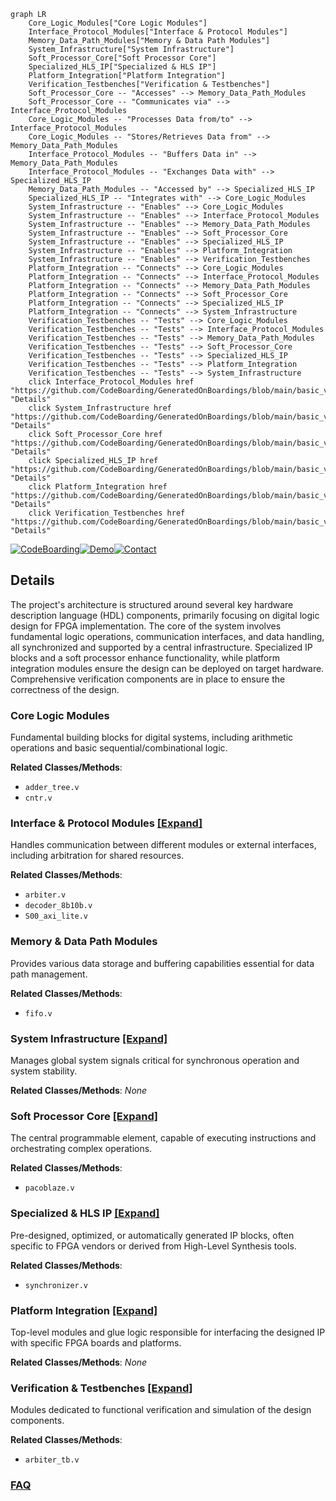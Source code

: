 ```mermaid
graph LR
    Core_Logic_Modules["Core Logic Modules"]
    Interface_Protocol_Modules["Interface & Protocol Modules"]
    Memory_Data_Path_Modules["Memory & Data Path Modules"]
    System_Infrastructure["System Infrastructure"]
    Soft_Processor_Core["Soft Processor Core"]
    Specialized_HLS_IP["Specialized & HLS IP"]
    Platform_Integration["Platform Integration"]
    Verification_Testbenches["Verification & Testbenches"]
    Soft_Processor_Core -- "Accesses" --> Memory_Data_Path_Modules
    Soft_Processor_Core -- "Communicates via" --> Interface_Protocol_Modules
    Core_Logic_Modules -- "Processes Data from/to" --> Interface_Protocol_Modules
    Core_Logic_Modules -- "Stores/Retrieves Data from" --> Memory_Data_Path_Modules
    Interface_Protocol_Modules -- "Buffers Data in" --> Memory_Data_Path_Modules
    Interface_Protocol_Modules -- "Exchanges Data with" --> Specialized_HLS_IP
    Memory_Data_Path_Modules -- "Accessed by" --> Specialized_HLS_IP
    Specialized_HLS_IP -- "Integrates with" --> Core_Logic_Modules
    System_Infrastructure -- "Enables" --> Core_Logic_Modules
    System_Infrastructure -- "Enables" --> Interface_Protocol_Modules
    System_Infrastructure -- "Enables" --> Memory_Data_Path_Modules
    System_Infrastructure -- "Enables" --> Soft_Processor_Core
    System_Infrastructure -- "Enables" --> Specialized_HLS_IP
    System_Infrastructure -- "Enables" --> Platform_Integration
    System_Infrastructure -- "Enables" --> Verification_Testbenches
    Platform_Integration -- "Connects" --> Core_Logic_Modules
    Platform_Integration -- "Connects" --> Interface_Protocol_Modules
    Platform_Integration -- "Connects" --> Memory_Data_Path_Modules
    Platform_Integration -- "Connects" --> Soft_Processor_Core
    Platform_Integration -- "Connects" --> Specialized_HLS_IP
    Platform_Integration -- "Connects" --> System_Infrastructure
    Verification_Testbenches -- "Tests" --> Core_Logic_Modules
    Verification_Testbenches -- "Tests" --> Interface_Protocol_Modules
    Verification_Testbenches -- "Tests" --> Memory_Data_Path_Modules
    Verification_Testbenches -- "Tests" --> Soft_Processor_Core
    Verification_Testbenches -- "Tests" --> Specialized_HLS_IP
    Verification_Testbenches -- "Tests" --> Platform_Integration
    Verification_Testbenches -- "Tests" --> System_Infrastructure
    click Interface_Protocol_Modules href "https://github.com/CodeBoarding/GeneratedOnBoardings/blob/main/basic_verilog/Interface_Protocol_Modules.md" "Details"
    click System_Infrastructure href "https://github.com/CodeBoarding/GeneratedOnBoardings/blob/main/basic_verilog/System_Infrastructure.md" "Details"
    click Soft_Processor_Core href "https://github.com/CodeBoarding/GeneratedOnBoardings/blob/main/basic_verilog/Soft_Processor_Core.md" "Details"
    click Specialized_HLS_IP href "https://github.com/CodeBoarding/GeneratedOnBoardings/blob/main/basic_verilog/Specialized_HLS_IP.md" "Details"
    click Platform_Integration href "https://github.com/CodeBoarding/GeneratedOnBoardings/blob/main/basic_verilog/Platform_Integration.md" "Details"
    click Verification_Testbenches href "https://github.com/CodeBoarding/GeneratedOnBoardings/blob/main/basic_verilog/Verification_Testbenches.md" "Details"
```

[![CodeBoarding](https://img.shields.io/badge/Generated%20by-CodeBoarding-9cf?style=flat-square)](https://github.com/CodeBoarding/GeneratedOnBoardings)[![Demo](https://img.shields.io/badge/Try%20our-Demo-blue?style=flat-square)](https://www.codeboarding.org/demo)[![Contact](https://img.shields.io/badge/Contact%20us%20-%20contact@codeboarding.org-lightgrey?style=flat-square)](mailto:contact@codeboarding.org)

## Details

The project's architecture is structured around several key hardware description language (HDL) components, primarily focusing on digital logic design for FPGA implementation. The core of the system involves fundamental logic operations, communication interfaces, and data handling, all synchronized and supported by a central infrastructure. Specialized IP blocks and a soft processor enhance functionality, while platform integration modules ensure the design can be deployed on target hardware. Comprehensive verification components are in place to ensure the correctness of the design.

### Core Logic Modules
Fundamental building blocks for digital systems, including arithmetic operations and basic sequential/combinational logic.


**Related Classes/Methods**:

- `adder_tree.v`
- `cntr.v`


### Interface & Protocol Modules [[Expand]](./Interface_Protocol_Modules.md)
Handles communication between different modules or external interfaces, including arbitration for shared resources.


**Related Classes/Methods**:

- `arbiter.v`
- `decoder_8b10b.v`
- `S00_axi_lite.v`


### Memory & Data Path Modules
Provides various data storage and buffering capabilities essential for data path management.


**Related Classes/Methods**:

- `fifo.v`


### System Infrastructure [[Expand]](./System_Infrastructure.md)
Manages global system signals critical for synchronous operation and system stability.


**Related Classes/Methods**: _None_

### Soft Processor Core [[Expand]](./Soft_Processor_Core.md)
The central programmable element, capable of executing instructions and orchestrating complex operations.


**Related Classes/Methods**:

- `pacoblaze.v`


### Specialized & HLS IP [[Expand]](./Specialized_HLS_IP.md)
Pre-designed, optimized, or automatically generated IP blocks, often specific to FPGA vendors or derived from High-Level Synthesis tools.


**Related Classes/Methods**:

- `synchronizer.v`


### Platform Integration [[Expand]](./Platform_Integration.md)
Top-level modules and glue logic responsible for interfacing the designed IP with specific FPGA boards and platforms.


**Related Classes/Methods**: _None_

### Verification & Testbenches [[Expand]](./Verification_Testbenches.md)
Modules dedicated to functional verification and simulation of the design components.


**Related Classes/Methods**:

- `arbiter_tb.v`




### [FAQ](https://github.com/CodeBoarding/GeneratedOnBoardings/tree/main?tab=readme-ov-file#faq)